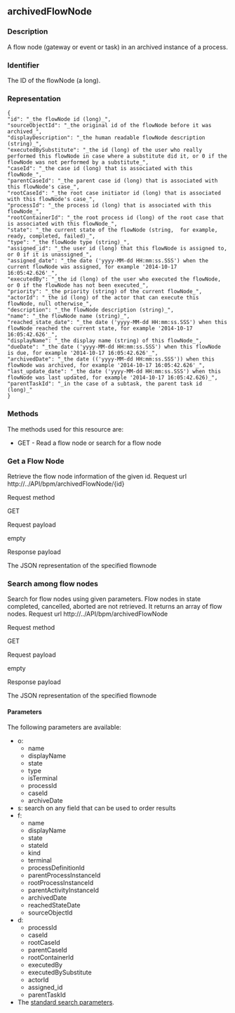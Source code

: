 ## archivedFlowNode

### Description

A flow node (gateway or event or task) in an archived instance of a process.

### Identifier

The ID of the flowNode (a long).

### Representation

    {
    "id": "_the flowNode id (long)_",  
    "sourceObjectId": "_the original id of the flowNode before it was archived_",
    "displayDescription": "_the human readable flowNode description (string)_", 
    "executedBySubstitute": "_the id (long) of the user who really performed this flowNode in case where a substitute did it, or 0 if the flowNode was not performed by a substitute_", 
    "caseId": "_the case id (long) that is associated with this flowNode_", 
    "parentCaseId": "_the parent case id (long) that is associated with this flowNode's case_", 
    "rootCaseId": "_the root case initiator id (long) that is associated with this flowNode's case_", 
    "processId": "_the process id (long) that is associated with this flowNode_", 
    "rootContainerId": "_the root process id (long) of the root case that is associated with this flowNode_", 
    "state": "_the current state of the flowNode (string,  for example, ready, completed, failed)_", 
    "type": "_the flowNode type (string)_", 
    "assigned_id": "_the user id (long) that this flowNode is assigned to, or 0 if it is unassigned_", 
    "assigned_date": "_the date ('yyyy-MM-dd HH:mm:ss.SSS') when the current flowNode was assigned, for example '2014-10-17 16:05:42.626'_", 
    "executedBy": "_the id (long) of the user who executed the flowNode, or 0 if the flowNode has not been executed_",
    "priority": "_the priority (string) of the current flowNode_", 
    "actorId": "_the id (long) of the actor that can execute this flowNode, null otherwise_", 
    "description": "_the flowNode description (string)_", 
    "name": "_the flowNode name (string)_", 
    "reached_state_date": "_the date ('yyyy-MM-dd HH:mm:ss.SSS') when this flowNode reached the current state, for example '2014-10-17 16:05:42.626'_", 
    "displayName": "_the display name (string) of this flowNode_", 
    "dueDate": "_the date ('yyyy-MM-dd HH:mm:ss.SSS') when this flowNode is due, for example '2014-10-17 16:05:42.626'_", 
    "archivedDate": "_the date (('yyyy-MM-dd HH:mm:ss.SSS')) when this flowNode was archived, for example '2014-10-17 16:05:42.626'_",
    "last_update_date": "_the date ('yyyy-MM-dd HH:mm:ss.SSS') when this flowNode was last updated, for example '2014-10-17 16:05:42.626)_", 
    "parentTaskId": "_in the case of a subtask, the parent task id (long)_" 
    }
    

### Methods

The methods used for this resource are:

* GET - Read a flow node or search for a flow node

### Get a Flow Node

Retrieve the flow node information of the given id.
Request url
http://../API/bpm/archivedFlowNode/{id}

Request method

GET

Request payload

empty

Response payload

The JSON representation of the specified flownode

### Search among flow nodes

Search for flow nodes using given parameters. Flow nodes in state completed, cancelled, aborted are not retrieved. It returns an array of flow nodes.
Request url
http://../API/bpm/archivedFlowNode

Request method

GET

Request payload

empty

Response payload

The JSON representation of the specified flownode

#### Parameters

The following parameters are available:

* o: 
  * name
  * displayName
  * state
  * type
  * isTerminal
  * processId
  * caseId
  * archiveDate
* s: search on any field that can be used to order results
* f: 
  * name
  * displayName
  * state
  * stateId
  * kind
  * terminal
  * processDefinitionId
  * parentProcessInstanceId
  * rootProcessInstanceId
  * parentActivityInstanceId
  * archivedDate
  * reachedStateDate
  * sourceObjectId
* d:
  * processId
  * caseId
  * rootCaseId
  * parentCaseId
  * rootContainerId
  * executedBy
  * executedBySubstitute
  * actorId
  * assigned\_id
  * parentTaskId
* The [standard search parameters](rest-api-overview.md).